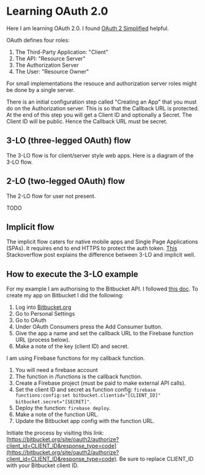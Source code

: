 # Learning OAuth 2.0

Here I am learning OAuth 2.0. I found [OAuth 2 Simplified](https://aaronparecki.com/oauth-2-simplified/) helpful.

OAuth defines four roles:

1. The Third-Party Application: "Client"
2. The API: "Resource Server"
3. The Authorization Server
4. The User: "Resource Owner"

For small implementations the resouce and authorization server roles might be done by a single server.

There is an initial configuration step called "Creating an App" that you must do on the Authorization server. This is so that the Callback URL is protected. At the end of this step you will get a Client ID and optionally a Secret. The Client ID will be public. Hence the Callback URL must be secret.

## 3-LO (three-legged OAuth) flow

The 3-LO flow is for client/server style web apps. Here is a diagram of the 3-LO flow.

## 2-LO (two-legged OAuth) flow

The 2-LO flow for user not present.

TODO

## Implicit flow

The implicit flow caters for native mobile apps and Single Page Applications (SPAs). It requires end to end HTTPS to protect the auth token. [This](https://stackoverflow.com/questions/13387698/why-is-there-an-authorization-code-flow-in-oauth2-when-implicit-flow-works-s) Stackoverflow post explains the difference between 3-LO and implicit well.

## How to execute the 3-LO example

For my example I am authorising to the Bitbucket API. I followed [this doc](https://confluence.atlassian.com/bitbucket/oauth-on-bitbucket-cloud-238027431.html). To create my app on Bitbucket I did the following:

1. Log into [Bitbucket.org](https://bitbucket.org/)
2. Go to Personal Settings
3. Go to OAuth
4. Under OAuth Consumers press the Add Consumer button.
5. Give the app a name and set the callback URL to the Firebase function URL (process below).
6. Make a note of the key (client ID) and secret.

I am using Firebase functions for my callback function.

1. You will need a firebase account
2. The function in /functions is the callback function.
3. Create a Firebase project (must be paid to make external API calls).
4. Set the client ID and secret as function config: `firebase functions:config:set bitbucket.clientid="[CLIENT_ID]" bitbucket.secret="[SECRET]"`.
5. Deploy the function: `firebase deploy`.
6. Make a note of the function URL.
7. Update the Bitbucket app config with the function URL.

Initiate the process by visiting this link: [https://bitbucket.org/site/oauth2/authorize?client_id=CLIENT_ID&response_type=code](https://bitbucket.org/site/oauth2/authorize?client_id=CLIENT_ID&response_type=code). Be sure to replace CLIENT_ID with your Bitbucket client ID.
